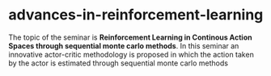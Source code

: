 # advances-in-reinforcement-learning
The topic of the seminar is **Reinforcement Learning in Continous Action Spaces through sequential monte carlo methods**. In this seminar an innovative actor-critic methodology is proposed in which the action taken by the actor is estimated through sequential monte carlo methods

